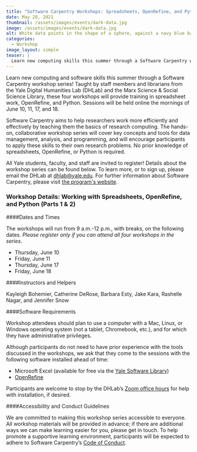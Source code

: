 ```yaml
---
title: "Software Carpentry Workshops: Spreadsheets, OpenRefine, and Python"
date: May 28, 2021
thumbnail: /assets/images/events/dark-data.jpg
image: /assets/images/events/dark-data.jpg
alt: White data points in the shape of a sphere, against a navy blue background.
categories:
  - Workshop
image_layout: simple
teaser: |
  Learn new computing skills this summer through a Software Carpentry workshop series! All Yale students, faculty, and staff are welcome. The workshops will be held online the mornings of June 10, 11, 17, and 18.
---
```


Learn new computing and software skills this summer through a Software Carpentry workshop series! Taught by staff members and librarians from the Yale Digital Humanities Lab (DHLab) and the Marx Science & Social Science Library, these four workshops will provide training in spreadsheet work, OpenRefine, and Python. Sessions will be held online the mornings of June 10, 11, 17, and 18.

Software Carpentry aims to help researchers work more efficiently and effectively by teaching them the basics of research computing. The hands-on, collaborative workshop series will cover key concepts and tools for data management, analysis, and programming, and will encourage participants to apply these skills to their own research problems. No prior knowledge of spreadsheets, OpenRefine, or Python is required.

All Yale students, faculty, and staff are invited to register! Details about the workshop series can be found below. To learn more, or to sign up, please email the DHLab at [dhlab@yale.edu](mailto:dhlab@yale.edu). For further information about Software Carpentry, please visit <a href="https://software-carpentry.org/" target="_blank">the program's website</a>.


### Workshop Details: Working with Spreadsheets, OpenRefine, and Python (Parts 1 & 2)

####Dates and Times

The workshops will run from 9 a.m.-12 p.m., with breaks, on the following dates. *Please register only if you can attend all four workshops in the series.*  
-	Thursday, June 10  
-	Friday, June 11  
-	Thursday, June 17  
-	Friday, June 18  


####Instructors and Helpers

Kayleigh Bohemier, Catherine DeRose, Barbara Esty, Jake Kara, Rashelle Nagar, and Jennifer Snow  


####Software Requirements

Workshop attendees should plan to use a computer with a Mac, Linux, or Windows operating system (not a tablet, Chromebook, etc.), and for which they have administrative privileges. 

Although participants do not need to have prior experience with the tools discussed in the workshops, we ask that they come to the sessions with the following software installed ahead of time:
-	Microsoft Excel (available for free via the <a href="http://software.yale.edu/" target="_blank">Yale Software Library</a>)  
-	<a href="https://openrefine.org/download.html" target="_blank">OpenRefine</a>  

Participants are welcome to stop by the DHLab’s <a href="https://dhlab.yale.edu/resources/office-hours.html" target="_blank">Zoom office hours</a> for help with installation, if desired.  


####Accessibility and Conduct Guidelines

We are committed to making this workshop series accessible to everyone. All workshop materials will be provided in advance; if there are additional ways we can make learning easier for you, please get in touch. To help promote a supportive learning environment, participants will be expected to adhere to Software Carpentry’s <a href="https://docs.carpentries.org/topic_folders/policies/code-of-conduct.html" target="_blank">Code of Conduct</a>.